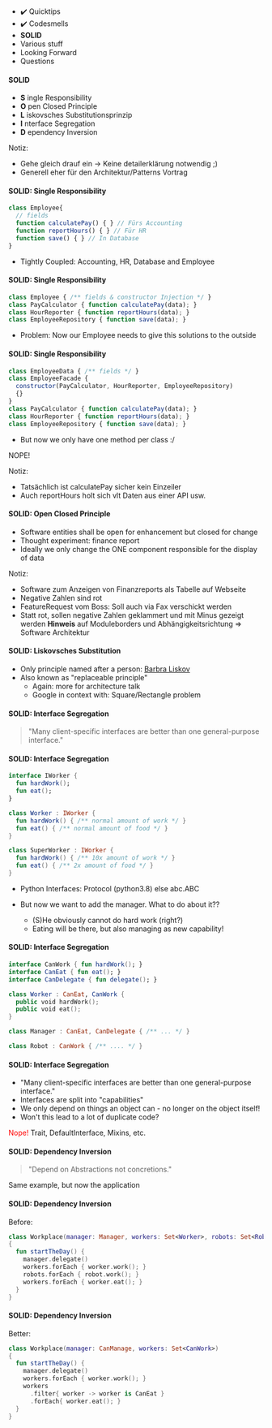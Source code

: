 - ✔️  Quicktips
- ✔️  Codesmells
- **SOLID**
- Various stuff
- Looking Forward
- Questions


#### SOLID

- **S** ingle Responsibility
- **O** pen Closed Principle
- **L** iskovsches Substitutionsprinzip
- **I** nterface Segregation
- **D** ependency Inversion

Notiz:
 - Gehe gleich drauf ein -> Keine detailerklärung notwendig ;)
 - Generell eher für den Architektur/Patterns Vortrag


#### SOLID: Single Responsibility

```js
class Employee{
  // fields
  function calculatePay() { } // Fürs Accounting
  function reportHours() { } // Für HR
  function save() { } // In Database
}
```
- <!-- .element class="fragment" -->Tightly Coupled: Accounting, HR, Database and Employee 


#### SOLID: Single Responsibility

```js
class Employee { /** fields & constructor Injection */ }
class PayCalculator { function calculatePay(data); }
class HourReporter { function reportHours(data); }
class EmployeeRepository { function save(data); }
```

- <!-- .element class="fragment" -->Problem: Now our Employee needs to give this solutions to the outside


#### SOLID: Single Responsibility

```js
class EmployeeData { /** fields */ }
class EmployeeFacade {
  constructor(PayCalculator, HourReporter, EmployeeRepository)
  {}
}
class PayCalculator { function calculatePay(data); }
class HourReporter { function reportHours(data); }
class EmployeeRepository { function save(data); }
```

- <!-- .element class="fragment" -->But now we only have one method per class :/ 

NOPE! <!-- .element class="fragment" -->
 
Notiz:
- Tatsächlich ist calculatePay sicher kein Einzeiler
- Auch reportHours holt sich vlt Daten aus einer API usw.


#### SOLID: Open Closed Principle
- Software entities shall be open for enhancement but closed for change
- <!-- .element class="fragment" -->Thought experiment: finance report
- <!-- .element class="fragment" -->Ideally we only change the ONE component responsible for the display of data

Notiz:
- Software zum Anzeigen von Finanzreports als Tabelle auf Webseite
- Negative Zahlen sind rot
- FeatureRequest vom Boss: Soll auch via Fax verschickt werden
- Statt rot, sollen negative Zahlen geklammert und mit Minus gezeigt werden
**Hinweis** auf Moduleborders und Abhängigkeitsrichtung => Software Architektur


#### SOLID: Liskovsches Substitution
- Only principle named after a person: [Barbra Liskov](https://de.wikipedia.org/wiki/Barbara_Liskov)
- <!-- .element class="fragment" -->Also known as "replaceable principle"
  - <!-- .element class="fragment" -->Again: more for architecture talk
  - <!-- .element class="fragment" -->Google in context with: Square/Rectangle problem


#### SOLID: Interface Segregation

> <!-- .element class="fragment" -->"Many client-specific interfaces are better than one general-purpose interface."


#### SOLID: Interface Segregation

```kotlin [|1-4|6-9|11-14]
interface IWorker {
  fun hardWork();
  fun eat();
}

class Worker : IWorker {
  fun hardWork() { /** normal amount of work */ }
  fun eat() { /** normal amount of food */ }
}

class SuperWorker : IWorker {
  fun hardWork() { /** 10x amount of work */ }
  fun eat() { /** 2x amount of food */ }
}
```
- <!-- .element class="fragment" -->Python Interfaces: Protocol (python3.8) else abc.ABC


- But now we want to add the manager. What to do about it??
  - <!-- .element class="fragment" -->(S)He obviously cannot do hard work (right?)
  - <!-- .element class="fragment" -->Eating will be there, but also managing as new capability!


#### SOLID: Interface Segregation

```kotlin
interface CanWork { fun hardWork(); }
interface CanEat { fun eat(); }
interface CanDelegate { fun delegate(); }

class Worker : CanEat, CanWork {
  public void hardWork();
  public void eat();
}

class Manager : CanEat, CanDelegate { /** ... */ }

class Robot : CanWork { /** .... */ }
```


#### SOLID: Interface Segregation
- "Many client-specific interfaces are better than one general-purpose interface."
- <!-- .element class="fragment" -->Interfaces are split into "capabilities" 
- <!-- .element class="fragment" -->We only depend on things an object can - no longer on the object itself!
- <!-- .element class="fragment" -->Won't this lead to a lot of duplicate code?

<span class="fragment"><span style="color:red">Nope!</span> Trait, DefaultInterface, Mixins, etc.</span>


#### SOLID: Dependency Inversion
> <!-- .element class="fragment" -->"Depend on Abstractions not concretions."

Same example, but now the application<!-- .element class="fragment" -->


#### SOLID: Dependency Inversion
Before:
```kotlin
class Workplace(manager: Manager, workers: Set<Worker>, robots: Set<Robot>)
{
  fun startTheDay() {
    manager.delegate()
    workers.forEach { worker.work(); }
    robots.forEach { robot.work(); }
    workers.forEach { worker.eat(); }
  }
}
```


#### SOLID: Dependency Inversion
Better:
```kotlin
class Workplace(manager: CanManage, workers: Set<CanWork>)
{
  fun startTheDay() {
    manager.delegate()
    workers.forEach { worker.work(); }
    workers
      .filter{ worker -> worker is CanEat }
      .forEach{ worker.eat(); }
  }
}
```
 
